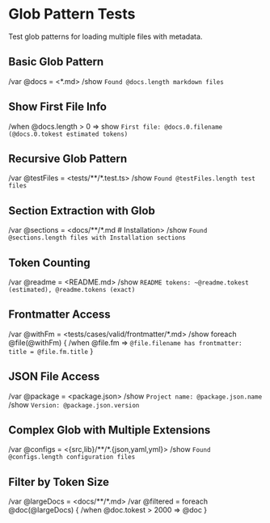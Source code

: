 # Glob Pattern Tests

Test glob patterns for loading multiple files with metadata.

## Basic Glob Pattern

/var @docs = <*.md>
/show `Found @docs.length markdown files`

## Show First File Info

/when @docs.length > 0 => show `First file: @docs.0.filename (@docs.0.tokest estimated tokens)`

## Recursive Glob Pattern

/var @testFiles = <tests/**/*.test.ts>
/show `Found @testFiles.length test files`

## Section Extraction with Glob

/var @sections = <docs/**/*.md # Installation>
/show `Found @sections.length files with Installation sections`

## Token Counting

/var @readme = <README.md>
/show `README tokens: ~@readme.tokest (estimated), @readme.tokens (exact)`

## Frontmatter Access

/var @withFm = <tests/cases/valid/frontmatter/*.md>
/show foreach @file(@withFm) {
  /when @file.fm => `@file.filename has frontmatter: title = @file.fm.title`
}

## JSON File Access

/var @package = <package.json>
/show `Project name: @package.json.name`
/show `Version: @package.json.version`

## Complex Glob with Multiple Extensions

/var @configs = <{src,lib}/**/*.{json,yaml,yml}>
/show `Found @configs.length configuration files`

## Filter by Token Size

/var @largeDocs = <docs/**/*.md>
/var @filtered = foreach @doc(@largeDocs) {
  /when @doc.tokest > 2000 => @doc
}

